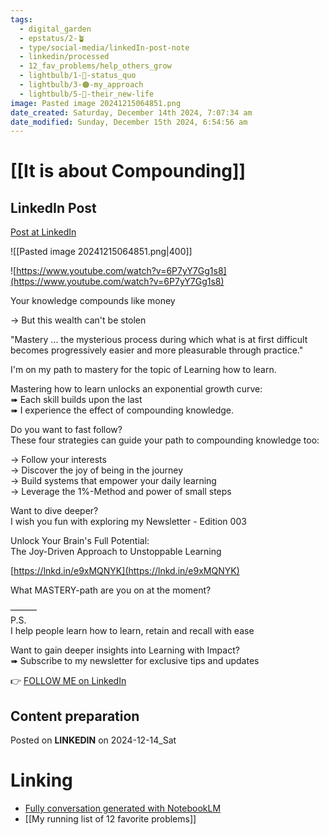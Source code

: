 ```yaml
---
tags:
  - digital_garden
  - epstatus/2-🪴
  - type/social-media/linkedIn-post-note
  - linkedin/processed
  - 12_fav_problems/help_others_grow
  - lightbulb/1-🔴-status_quo
  - lightbulb/3-🟠-my_approach
  - lightbulb/5-🔵-their_new-life
image: Pasted image 20241215064851.png
date_created: Saturday, December 14th 2024, 7:07:34 am
date_modified: Sunday, December 15th 2024, 6:54:56 am
---
```

# [[It is about Compounding]]
## LinkedIn Post
[Post at LinkedIn](https://www.linkedin.com/posts/sebastiankamilli_your-knowledge-compounds-like-money-but-activity-7273591782913802240-PAtN?utm_source=share&utm_medium=member_desktop)

![[Pasted image 20241215064851.png|400]]

![https://www.youtube.com/watch?v=6P7yY7Gg1s8](https://www.youtube.com/watch?v=6P7yY7Gg1s8)

Your knowledge compounds like money  
  
→ But this wealth can't be stolen  
  
"Mastery ... the mysterious process during which what is at first difficult becomes progressively easier and more pleasurable through practice."  
  
I'm on my path to mastery for the topic of Learning how to learn.  
  
Mastering how to learn unlocks an exponential growth curve:  
➠ Each skill builds upon the last  
➠ I experience the effect of compounding knowledge.  
  
Do you want to fast follow?  
These four strategies can guide your path to compounding knowledge too:  
  
→ Follow your interests  
→ Discover the joy of being in the journey  
→ Build systems that empower your daily learning  
→ Leverage the 1%-Method and power of small steps  
  
Want to dive deeper?  
I wish you fun with exploring my Newsletter - Edition 003  
  
Unlock Your Brain's Full Potential:  
The Joy-Driven Approach to Unstoppable Learning  
  
[https://lnkd.in/e9xMQNYK](https://lnkd.in/e9xMQNYK)  
  
What MASTERY-path are you on at the moment?  

———  
P.S.  
I help people learn how to learn, retain and recall with ease  
  
Want to gain deeper insights into Learning with Impact?  
➠ Subscribe to my newsletter for exclusive tips and updates

👉 [FOLLOW ME on LinkedIn](https://www.linkedin.com/comm/mynetwork/discovery-see-all?usecase=PEOPLE_FOLLOWS&followMember=sebastiankamilli)

## Content preparation

Posted on **LINKEDIN** on 2024-12-14_Sat
# Linking
+ [Fully conversation generated with NotebookLM](https://notebooklm.google.com/notebook/87450277-a72f-45fc-bc17-a65514614719/audio)
+ [[My running list of 12 favorite problems]]